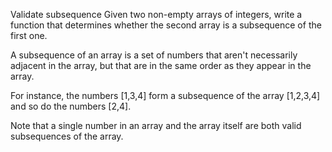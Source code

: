 Validate subsequence 
Given two non-empty arrays of integers, write a function that determines 
whether the second array is a subsequence of the first one. 

A subsequence of an array is a set of numbers that aren't necessarily 
adjacent in the array, but that are in the same order as they appear in the array. 

For instance, the numbers [1,3,4] form a subsequence of the array [1,2,3,4] 
and so do the numbers [2,4]. 

Note that a single number in an array and the array itself 
are both valid subsequences of the array.
